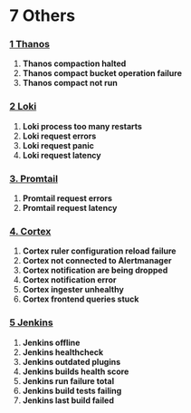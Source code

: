 # 7 Others

### **[1 Thanos](./43Thanos.md)**

1. **Thanos compaction halted**
2. **Thanos compact bucket operation failure**
3. **Thanos compact not run**


### **[2 Loki](./44loki.md)**

1. **Loki process too many restarts**
2. **Loki request errors**
3. **Loki request panic**
4. **Loki request latency**


### **[3. Promtail](./45Promtail.md)**

1. **Promtail request errors**
2. **Promtail request latency**

### **[4. Cortex](./46Cortex.md)**

1. **Cortex ruler configuration reload failure**
2. **Cortex not connected to Alertmanager**
3. **Cortex notification are being dropped**
4. **Cortex notification error**
5. **Cortex ingester unhealthy**
6. **Cortex frontend queries stuck**


### **[5 Jenkins](./47jekins.md)**

1. **Jenkins offline**
2. **Jenkins healthcheck**
3. **Jenkins outdated plugins**
4. **Jenkins builds health score**
5. **Jenkins run failure total**
6. **Jenkins build tests failing**
7. **Jenkins last build failed**